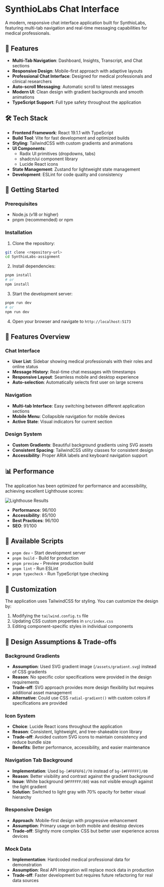 # SynthioLabs Chat Interface

A modern, responsive chat interface application built for SynthioLabs, featuring multi-tab navigation and real-time messaging capabilities for medical professionals.

## 🚀 Features

- **Multi-Tab Navigation**: Dashboard, Insights, Transcript, and Chat sections
- **Responsive Design**: Mobile-first approach with adaptive layouts
- **Professional Chat Interface**: Designed for medical professionals and clinical researchers
- **Auto-scroll Messaging**: Automatic scroll to latest messages
- **Modern UI**: Clean design with gradient backgrounds and smooth animations
- **TypeScript Support**: Full type safety throughout the application

## 🛠️ Tech Stack

- **Frontend Framework**: React 19.1.1 with TypeScript
- **Build Tool**: Vite for fast development and optimized builds
- **Styling**: TailwindCSS with custom gradients and animations
- **UI Components**:
  - Radix UI primitives (dropdowns, tabs)
  - shadcn/ui component library
  - Lucide React icons
- **State Management**: Zustand for lightweight state management
- **Development**: ESLint for code quality and consistency

## 🚀 Getting Started

### Prerequisites

- Node.js (v18 or higher)
- pnpm (recommended) or npm

### Installation

1. Clone the repository:

```bash
git clone <repository-url>
cd SynthioLabs-assignment
```

2. Install dependencies:

```bash
pnpm install
# or
npm install
```

3. Start the development server:

```bash
pnpm run dev
# or
npm run dev
```

4. Open your browser and navigate to `http://localhost:5173`

## 📱 Features Overview

### Chat Interface

- **User List**: Sidebar showing medical professionals with their roles and online status
- **Message History**: Real-time chat messages with timestamps
- **Responsive Layout**: Seamless mobile and desktop experience
- **Auto-selection**: Automatically selects first user on large screens

### Navigation

- **Multi-tab Interface**: Easy switching between different application sections
- **Mobile Menu**: Collapsible navigation for mobile devices
- **Active State**: Visual indicators for current section

### Design System

- **Custom Gradients**: Beautiful background gradients using SVG assets
- **Consistent Spacing**: TailwindCSS utility classes for consistent design
- **Accessibility**: Proper ARIA labels and keyboard navigation support

## 📊 Performance

The application has been optimized for performance and accessibility, achieving excellent Lighthouse scores:

![Lighthouse Results](https://cdn2.gro.care/abfd0c071f6a_1760571308041.png)

- **Performance**: 96/100
- **Accessibility**: 85/100
- **Best Practices**: 96/100
- **SEO**: 91/100

## 🔧 Available Scripts

- `pnpm dev` - Start development server
- `pnpm build` - Build for production
- `pnpm preview` - Preview production build
- `pnpm lint` - Run ESLint
- `pnpm typecheck` - Run TypeScript type checking

## 🎨 Customization

The application uses TailwindCSS for styling. You can customize the design by:

1. Modifying the `tailwind.config.ts` file
2. Updating CSS custom properties in `src/index.css`
3. Editing component-specific styles in individual components

## 🔧 Design Assumptions & Trade-offs

### **Background Gradients**

- **Assumption**: Used SVG gradient image (`/assets/gradient.svg`) instead of CSS gradients
- **Reason**: No specific color specifications were provided in the design requirements
- **Trade-off**: SVG approach provides more design flexibility but requires additional asset management
- **Alternative**: Could use CSS `radial-gradient()` with custom colors if specifications are provided

### **Icon System**

- **Choice**: Lucide React icons throughout the application
- **Reason**: Consistent, lightweight, and tree-shakeable icon library
- **Trade-off**: Avoided custom SVG icons to maintain consistency and reduce bundle size
- **Benefits**: Better performance, accessibility, and easier maintenance

### **Navigation Tab Background**

- **Implementation**: Used `bg-[#F6F6F6]/70` instead of `bg-[#FFFFFF]/80`
- **Reason**: Better visibility and contrast against the gradient background
- **Issue**: White background (`#FFFFFF/80`) was not visible enough against the light gradient
- **Solution**: Switched to light gray with 70% opacity for better visual hierarchy

### **Responsive Design**

- **Approach**: Mobile-first design with progressive enhancement
- **Assumption**: Primary usage on both mobile and desktop devices
- **Trade-off**: Slightly more complex CSS but better user experience across devices

### **Mock Data**

- **Implementation**: Hardcoded medical professional data for demonstration
- **Assumption**: Real API integration will replace mock data in production
- **Trade-off**: Faster development but requires future refactoring for real data sources
